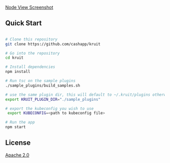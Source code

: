 [Node View Screenshot](https://raw.githubusercontent.com/cashapp/kuitk/master/docs/kruit_node_view.png)



## Quick Start
```bash

# Clone this repository
git clone https://github.com/cashapp/kruit

# Go into the repository
cd kruit

# Install dependencies
npm install

# Run tsc on the sample plugins
./sample_plugins/build_samples.sh

# use the same plugin dir, this will default to ~/.kruit/plugins otherwise.
export KRUIT_PLUGIN_DIR="./sample_plugins"

# export the kubeconfig you wish to use
 export KUBECONFIG=<path to kubeconfig file>

# Run the app
npm start
```




## License

[Apache 2.0](LICENSE.md)
